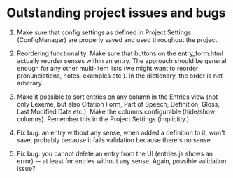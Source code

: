 # Outstanding project issues and bugs

1. Make sure that config settings as defined in Project Settings (ConfigManager) are properly saved and used throughout the project.

2. Reordering functionality: Make sure that buttons on the entry_form.html actually reorder senses within an entry. The approach should be general enough for any other multi-item lists (we might want to reorder pronunciations, notes, examples etc.). In the dictionary, the order is not arbitrary.

3. Make it possible to sort entries on any column in the Entries view (not only Lexeme, but also Citation Form, Part of Speech, Definition, Gloss, Last Modified Date etc.). Make the columns configurable (hide/show columns). Remember this in the Project Settings (implicitly.)

4. Fix bug: an entry without any sense, when added a definition to it, won't save, probably because it fails validation because there's no sense. 

5. Fix bug: you cannot delete an entry from the UI (entries.js shows an error) -- at least for entries without any sense. Again, possible validation issue?

